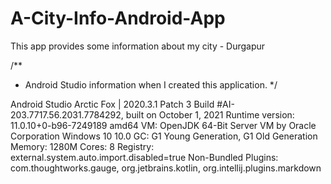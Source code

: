 # A-City-Info-Android-App
This app provides some information about my city - Durgapur

/**
 * Android Studio information when I created this application.
 */


Android Studio Arctic Fox | 2020.3.1 Patch 3
Build #AI-203.7717.56.2031.7784292, built on October 1, 2021
Runtime version: 11.0.10+0-b96-7249189 amd64
VM: OpenJDK 64-Bit Server VM by Oracle Corporation
Windows 10 10.0
GC: G1 Young Generation, G1 Old Generation
Memory: 1280M
Cores: 8
Registry: external.system.auto.import.disabled=true
Non-Bundled Plugins: com.thoughtworks.gauge, org.jetbrains.kotlin, org.intellij.plugins.markdown
